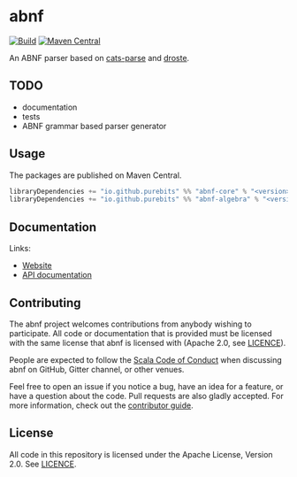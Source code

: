 # abnf

[![Build](https://github.com/zakolenko/abnf/workflows/build/badge.svg?branch=main)](https://github.com/purebits/abnf/actions?query=branch%3Amain+workflow%3Abuild) [![Maven Central](https://maven-badges.herokuapp.com/maven-central/io.github.purebits/abnf-core_2.13/badge.svg)](https://maven-badges.herokuapp.com/maven-central/io.github.purebits/abnf-core_2.13)

An ABNF parser based on [cats-parse](https://github.com/typelevel/cats-parse) and [droste](https://github.com/higherkindness/droste).
 
## TODO

- documentation
- tests
- ABNF grammar based parser generator 

## Usage

The packages are published on Maven Central.

```scala
libraryDependencies += "io.github.purebits" %% "abnf-core" % "<version>"
libraryDependencies += "io.github.purebits" %% "abnf-algebra" % "<version>"
```

## Documentation

Links:

- [Website](https://purebits.github.io/abnf/)
- [API documentation](https://purebits.github.io/abnf/api/)

## Contributing

The abnf project welcomes contributions from anybody wishing to participate.  All code or documentation that is provided must be licensed with the same license that abnf is licensed with (Apache 2.0, see [LICENCE](./LICENSE.md)).

People are expected to follow the [Scala Code of Conduct](./CODE_OF_CONDUCT.md) when discussing abnf on GitHub, Gitter channel, or other venues.

Feel free to open an issue if you notice a bug, have an idea for a feature, or have a question about the code. Pull requests are also gladly accepted. For more information, check out the [contributor guide](./CONTRIBUTING.md).

## License

All code in this repository is licensed under the Apache License, Version 2.0.  See [LICENCE](./LICENSE.md).

